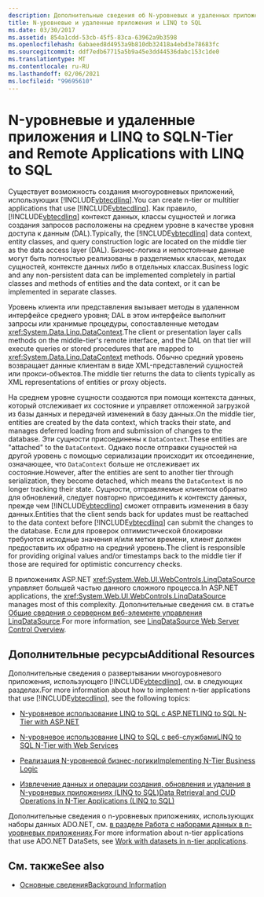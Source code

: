 ```yaml
---
description: Дополнительные сведения об N-уровневых и удаленных приложениях с помощью LINQ to SQL
title: N-уровневые и удаленные приложения и LINQ to SQL
ms.date: 03/30/2017
ms.assetid: 854a1cdd-53cb-45f5-83ca-63962a9b3598
ms.openlocfilehash: 6abaeed8d4953a9b810db32418a4ebd3e78683fc
ms.sourcegitcommit: ddf7edb67715a5b9a45e3dd44536dabc153c1de0
ms.translationtype: MT
ms.contentlocale: ru-RU
ms.lasthandoff: 02/06/2021
ms.locfileid: "99695610"
---
```

# <a name="n-tier-and-remote-applications-with-linq-to-sql"></a><span data-ttu-id="bef93-103">N-уровневые и удаленные приложения и LINQ to SQL</span><span class="sxs-lookup"><span data-stu-id="bef93-103">N-Tier and Remote Applications with LINQ to SQL</span></span>

<span data-ttu-id="bef93-104">Существует возможность создания многоуровневых приложений, использующих [!INCLUDE[vbtecdlinq](../../../../../../includes/vbtecdlinq-md.md)].</span><span class="sxs-lookup"><span data-stu-id="bef93-104">You can create n-tier or multitier applications that use [!INCLUDE[vbtecdlinq](../../../../../../includes/vbtecdlinq-md.md)].</span></span> <span data-ttu-id="bef93-105">Как правило, [!INCLUDE[vbtecdlinq](../../../../../../includes/vbtecdlinq-md.md)] контекст данных, классы сущностей и логика создания запросов расположены на среднем уровне в качестве уровня доступа к данным (DAL).</span><span class="sxs-lookup"><span data-stu-id="bef93-105">Typically, the [!INCLUDE[vbtecdlinq](../../../../../../includes/vbtecdlinq-md.md)] data context, entity classes, and query construction logic are located on the middle tier as the data access layer (DAL).</span></span> <span data-ttu-id="bef93-106">Бизнес-логика и непостоянные данные могут быть полностью реализованы в разделяемых классах, методах сущностей, контексте данных либо в отдельных классах.</span><span class="sxs-lookup"><span data-stu-id="bef93-106">Business logic and any non-persistent data can be implemented completely in partial classes and methods of entities and the data context, or it can be implemented in separate classes.</span></span>

 <span data-ttu-id="bef93-107">Уровень клиента или представления вызывает методы в удаленном интерфейсе среднего уровня; DAL в этом интерфейсе выполнит запросы или хранимые процедуры, сопоставленные методам <xref:System.Data.Linq.DataContext>.</span><span class="sxs-lookup"><span data-stu-id="bef93-107">The client or presentation layer calls methods on the middle-tier's remote interface, and the DAL on that tier will execute queries or stored procedures that are mapped to <xref:System.Data.Linq.DataContext> methods.</span></span> <span data-ttu-id="bef93-108">Обычно средний уровень возвращает данные клиентам в виде XML-представлений сущностей или прокси-объектов.</span><span class="sxs-lookup"><span data-stu-id="bef93-108">The middle tier returns the data to clients typically as XML representations of entities or proxy objects.</span></span>

 <span data-ttu-id="bef93-109">На среднем уровне сущности создаются при помощи контекста данных, который отслеживает их состояние и управляет отложенной загрузкой из базы данных и передачей изменений в базу данных.</span><span class="sxs-lookup"><span data-stu-id="bef93-109">On the middle tier, entities are created by the data context, which tracks their state, and manages deferred loading from and submission of changes to the database.</span></span> <span data-ttu-id="bef93-110">Эти сущности присоединены к `DataContext`.</span><span class="sxs-lookup"><span data-stu-id="bef93-110">These entities are "attached" to the `DataContext`.</span></span> <span data-ttu-id="bef93-111">Однако после отправки сущностей на другой уровень с помощью сериализации происходит их отсоединение, означающее, что `DataContext` больше не отслеживает их состояние.</span><span class="sxs-lookup"><span data-stu-id="bef93-111">However, after the entities are sent to another tier through serialization, they become detached, which means the `DataContext` is no longer tracking their state.</span></span> <span data-ttu-id="bef93-112">Сущности, отправляемые клиентом обратно для обновлений, следует повторно присоединить к контексту данных, прежде чем [!INCLUDE[vbtecdlinq](../../../../../../includes/vbtecdlinq-md.md)] сможет отправить изменения в базу данных.</span><span class="sxs-lookup"><span data-stu-id="bef93-112">Entities that the client sends back for updates must be reattached to the data context before [!INCLUDE[vbtecdlinq](../../../../../../includes/vbtecdlinq-md.md)] can submit the changes to the database.</span></span> <span data-ttu-id="bef93-113">Если для проверок оптимистической блокировки требуются исходные значения и/или метки времени, клиент должен предоставить их обратно на средний уровень.</span><span class="sxs-lookup"><span data-stu-id="bef93-113">The client is responsible for providing original values and/or timestamps back to the middle tier if those are required for optimistic concurrency checks.</span></span>

 <span data-ttu-id="bef93-114">В приложениях ASP.NET <xref:System.Web.UI.WebControls.LinqDataSource> управляет большей частью данного сложного процесса.</span><span class="sxs-lookup"><span data-stu-id="bef93-114">In ASP.NET applications, the <xref:System.Web.UI.WebControls.LinqDataSource> manages most of this complexity.</span></span> <span data-ttu-id="bef93-115">Дополнительные сведения см. в статье [Общие сведения о серверном веб-элементе управления LinqDataSource](/previous-versions/aspnet/bb547113(v=vs.100)).</span><span class="sxs-lookup"><span data-stu-id="bef93-115">For more information, see [LinqDataSource Web Server Control Overview](/previous-versions/aspnet/bb547113(v=vs.100)).</span></span>

## <a name="additional-resources"></a><span data-ttu-id="bef93-116">Дополнительные ресурсы</span><span class="sxs-lookup"><span data-stu-id="bef93-116">Additional Resources</span></span>

 <span data-ttu-id="bef93-117">Дополнительные сведения о развертывании многоуровневого приложения, использующего [!INCLUDE[vbtecdlinq](../../../../../../includes/vbtecdlinq-md.md)], см. в следующих разделах.</span><span class="sxs-lookup"><span data-stu-id="bef93-117">For more information about how to implement n-tier applications that use [!INCLUDE[vbtecdlinq](../../../../../../includes/vbtecdlinq-md.md)], see the following topics:</span></span>

- [<span data-ttu-id="bef93-118">N-уровневое использование LINQ to SQL с ASP.NET</span><span class="sxs-lookup"><span data-stu-id="bef93-118">LINQ to SQL N-Tier with ASP.NET</span></span>](linq-to-sql-n-tier-with-aspnet.md)

- [<span data-ttu-id="bef93-119">N-уровневое использование LINQ to SQL с веб-службами</span><span class="sxs-lookup"><span data-stu-id="bef93-119">LINQ to SQL N-Tier with Web Services</span></span>](linq-to-sql-n-tier-with-web-services.md)

- [<span data-ttu-id="bef93-120">Реализация N-уровневой бизнес-логики</span><span class="sxs-lookup"><span data-stu-id="bef93-120">Implementing N-Tier Business Logic</span></span>](implementing-business-logic-linq-to-sql.md)

- [<span data-ttu-id="bef93-121">Извлечение данных и операции создания, обновления и удаления в N-уровневых приложениях (LINQ to SQL)</span><span class="sxs-lookup"><span data-stu-id="bef93-121">Data Retrieval and CUD Operations in N-Tier Applications (LINQ to SQL)</span></span>](data-retrieval-and-cud-operations-in-n-tier-applications.md)

 <span data-ttu-id="bef93-122">Дополнительные сведения о n-уровневых приложениях, использующих наборы данных ADO.NET, см. [в разделе Работа с наборами данных в n-уровневых приложениях](/visualstudio/data-tools/work-with-datasets-in-n-tier-applications).</span><span class="sxs-lookup"><span data-stu-id="bef93-122">For more information about n-tier applications that use ADO.NET DataSets, see [Work with datasets in n-tier applications](/visualstudio/data-tools/work-with-datasets-in-n-tier-applications).</span></span>

## <a name="see-also"></a><span data-ttu-id="bef93-123">См. также</span><span class="sxs-lookup"><span data-stu-id="bef93-123">See also</span></span>

- [<span data-ttu-id="bef93-124">Основные сведения</span><span class="sxs-lookup"><span data-stu-id="bef93-124">Background Information</span></span>](background-information.md)
